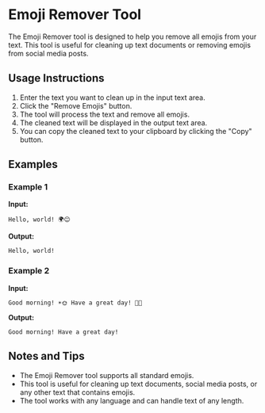 # Emoji Remover Tool

The Emoji Remover tool is designed to help you remove all emojis from your text. This tool is useful for cleaning up text documents or removing emojis from social media posts.

## Usage Instructions

1. Enter the text you want to clean up in the input text area.
2. Click the "Remove Emojis" button.
3. The tool will process the text and remove all emojis.
4. The cleaned text will be displayed in the output text area.
5. You can copy the cleaned text to your clipboard by clicking the "Copy" button.

## Examples

### Example 1

**Input:**
```
Hello, world! 🌍😊
```

**Output:**
```
Hello, world!
```

### Example 2

**Input:**
```
Good morning! ☀️🌞 Have a great day! 🌸🌼
```

**Output:**
```
Good morning! Have a great day!
```

## Notes and Tips

- The Emoji Remover tool supports all standard emojis.
- This tool is useful for cleaning up text documents, social media posts, or any other text that contains emojis.
- The tool works with any language and can handle text of any length.
